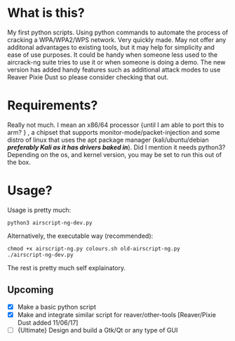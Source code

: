 # What is this?
My first python scripts. Using python commands to automate the process of cracking a WPA/WPA2/WPS network. Very quickly made. May not offer any additonal advantages to existing tools, but it may help for simplicity and ease of use purposes. It could be handy when someone less used to the aircrack-ng suite tries to use it or when someone is doing a demo. The new version has added handy features such as additional attack modes to use Reaver Pixie Dust so please consider checking that out.
# Requirements?
Really not much. I mean an x86/64 processor {until I am able to port this to arm? } , a chipset that supports monitor-mode/packet-injection and some distro of linux that uses the apt package manager (kali/ubuntu/debian **_preferably Kali as it has drivers baked in_**). Did I mention it needs python3? Depending on the os, and kernel version, you may be set to run this out of the box. 
# Usage?
Usage is pretty much:
```
python3 airscript-ng-dev.py
```
Alternatively, the executable way (recommended): 
```
chmod +x airscript-ng.py colours.sh old-airscript-ng.py 
./airscript-ng-dev.py
```
The rest is pretty much self explainatory.
## Upcoming
- [x] Make a basic python script
- [x] Make and integrate similar script for reaver/other-tools [Reaver/Pixie Dust added 11/06/17]
- [ ] {Ultimate} Design and build a Gtk/Qt or any type of GUI
